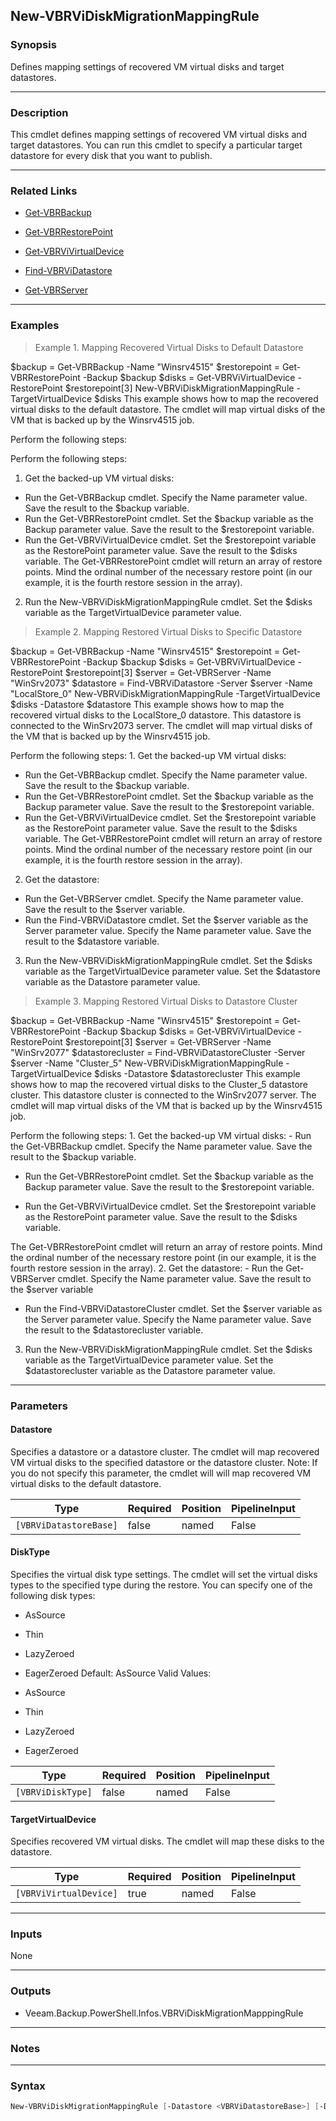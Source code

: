 New-VBRViDiskMigrationMappingRule
---------------------------------

### Synopsis
Defines mapping settings of recovered VM virtual disks and target datastores.

---

### Description

This cmdlet defines mapping settings of recovered VM virtual disks and target datastores.
You can run this cmdlet to specify a particular target datastore for every disk that you want to publish.

---

### Related Links
* [Get-VBRBackup](Get-VBRBackup)

* [Get-VBRRestorePoint](Get-VBRRestorePoint)

* [Get-VBRViVirtualDevice](Get-VBRViVirtualDevice)

* [Find-VBRViDatastore](Find-VBRViDatastore)

* [Get-VBRServer](Get-VBRServer)

---

### Examples
> Example 1. Mapping Recovered Virtual Disks to Default Datastore

$backup = Get-VBRBackup -Name "Winsrv4515"
$restorepoint = Get-VBRRestorePoint -Backup $backup
$disks = Get-VBRViVirtualDevice -RestorePoint $restorepoint[3]
New-VBRViDiskMigrationMappingRule -TargetVirtualDevice $disks
This example shows how to map the recovered virtual disks to the default datastore. The cmdlet will map virtual disks of the VM that is backed up by the Winsrv4515 job.

Perform the following steps:

Perform the following steps:
1. Get the backed-up VM virtual disks:
- Run the Get-VBRBackup cmdlet. Specify the Name parameter value. Save the result to the $backup variable.
- Run the Get-VBRRestorePoint cmdlet. Set the $backup variable as the Backup parameter value. Save the result to the $restorepoint variable.
- Run the Get-VBRViVirtualDevice cmdlet. Set the $restorepoint variable as the RestorePoint parameter value. Save the result to the $disks variable.
The Get-VBRRestorePoint cmdlet will return an array of restore points. Mind the ordinal number of the necessary restore point (in our example, it is the fourth restore session in the array).
2. Run the New-VBRViDiskMigrationMappingRule cmdlet. Set the $disks variable as the TargetVirtualDevice parameter value.
> Example 2. Mapping Restored Virtual Disks to Specific Datastore

$backup = Get-VBRBackup -Name "Winsrv4515"
$restorepoint = Get-VBRRestorePoint -Backup $backup
$disks = Get-VBRViVirtualDevice -RestorePoint $restorepoint[3]
$server = Get-VBRServer -Name "WinSrv2073"
$datastore = Find-VBRViDatastore -Server $server -Name "LocalStore_0"
New-VBRViDiskMigrationMappingRule -TargetVirtualDevice $disks -Datastore $datastore
This example shows how to map the recovered virtual disks to the LocalStore_0 datastore.
This datastore is connected to the WinSrv2073 server. The cmdlet will map virtual disks of the VM that is backed up by the Winsrv4515 job.

Perform the following steps: 1. Get the backed-up VM virtual disks:
- Run the Get-VBRBackup cmdlet. Specify the Name parameter value. Save the result to the $backup variable.
- Run the Get-VBRRestorePoint cmdlet. Set the $backup variable as the Backup parameter value. Save the result to the $restorepoint variable.
- Run the Get-VBRViVirtualDevice cmdlet. Set the $restorepoint variable as the RestorePoint parameter value. Save the result to the $disks variable.
The Get-VBRRestorePoint cmdlet will return an array of restore points. Mind the ordinal number of the necessary restore point (in our example, it is the fourth restore session in the array).
2. Get the datastore:
- Run the Get-VBRServer cmdlet. Specify the Name parameter value. Save the result to the $server variable.
- Run the Find-VBRViDatastore cmdlet. Set the $server variable as the Server parameter value. Specify the Name parameter value. Save the result to the $datastore variable.
3. Run the New-VBRViDiskMigrationMappingRule cmdlet. Set the $disks variable as the TargetVirtualDevice parameter value. Set the $datastore variable as the Datastore parameter value.
> Example 3. Mapping Restored Virtual Disks to Datastore Cluster

$backup = Get-VBRBackup -Name "Winsrv4515"
$restorepoint = Get-VBRRestorePoint -Backup $backup
$disks = Get-VBRViVirtualDevice -RestorePoint $restorepoint[3]
$server = Get-VBRServer -Name "WinSrv2077"
$datastorecluster = Find-VBRViDatastoreCluster -Server $server -Name "Cluster_5"
New-VBRViDiskMigrationMappingRule -TargetVirtualDevice $disks -Datastore $datastorecluster
This example shows how to map the recovered virtual disks to the Cluster_5 datastore cluster.
This datastore cluster is connected to the WinSrv2077 server.
The cmdlet will map virtual disks of the VM that is backed up by the Winsrv4515 job.

Perform the following steps: 1. Get the backed-up VM virtual disks: - Run the Get-VBRBackup cmdlet. Specify the Name parameter value. Save the result to the $backup variable.

- Run the Get-VBRRestorePoint cmdlet. Set the $backup variable as the Backup parameter value. Save the result to the $restorepoint variable.

- Run the Get-VBRViVirtualDevice cmdlet. Set the $restorepoint variable as the RestorePoint parameter value. Save the result to the $disks variable.

The Get-VBRRestorePoint cmdlet will return an array of restore points. Mind the ordinal number of the necessary restore point (in our example, it is the fourth restore session in the array). 2. Get the datastore: - Run the Get-VBRServer cmdlet. Specify the Name parameter value. Save the result to the $server variable

- Run the Find-VBRViDatastoreCluster cmdlet. Set the $server variable as the Server parameter value. Specify the Name parameter value. Save the result to the $datastorecluster variable.

3. Run the New-VBRViDiskMigrationMappingRule cmdlet. Set the $disks variable as the TargetVirtualDevice parameter value. Set the $datastorecluster variable as the Datastore parameter value.

---

### Parameters
#### **Datastore**
Specifies a datastore or a datastore cluster.
The cmdlet will map recovered VM virtual disks to the specified datastore or the datastore cluster.
Note: If you do not specify this parameter, the cmdlet will will map recovered VM virtual disks to the default datastore.

|Type                  |Required|Position|PipelineInput|
|----------------------|--------|--------|-------------|
|`[VBRViDatastoreBase]`|false   |named   |False        |

#### **DiskType**
Specifies the virtual disk type settings.
The cmdlet will set the virtual disks types to the specified type during the restore.
You can specify one of the following disk types:
* AsSource
* Thin
* LazyZeroed
* EagerZeroed
Default: AsSource
Valid Values:

* AsSource
* Thin
* LazyZeroed
* EagerZeroed

|Type             |Required|Position|PipelineInput|
|-----------------|--------|--------|-------------|
|`[VBRViDiskType]`|false   |named   |False        |

#### **TargetVirtualDevice**
Specifies recovered VM virtual disks.
The cmdlet will map these disks to the datastore.

|Type                  |Required|Position|PipelineInput|
|----------------------|--------|--------|-------------|
|`[VBRViVirtualDevice]`|true    |named   |False        |

---

### Inputs
None

---

### Outputs
* Veeam.Backup.PowerShell.Infos.VBRViDiskMigrationMapppingRule

---

### Notes

---

### Syntax
```PowerShell
New-VBRViDiskMigrationMappingRule [-Datastore <VBRViDatastoreBase>] [-DiskType {AsSource | Thin | LazyZeroed | EagerZeroed}] -TargetVirtualDevice <VBRViVirtualDevice> [<CommonParameters>]
```
